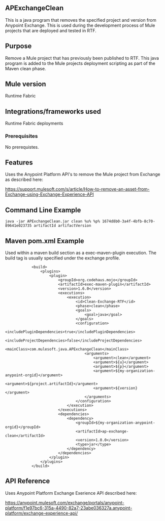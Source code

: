 ## APExchangeClean
This is a java program that removes the specified project and version from Anypoint Exchange. This is used during the development process of Mule projects that are deployed and tested in RTF.

## Purpose
Remove a Mule project that has previously been published to RTF. This java program is added to the Mule projects deployment scripting as part of the Maven clean phase.

## Mule version
Runtime Fabric

## Integrations/frameworks used
Runtime Fabric deployments

### Prerequisites
No prerequistes.

## Features
Uses the Anypoint Platform API's to remove the Mule project from Exchange as described here:

https://support.mulesoft.com/s/article/How-to-remove-an-asset-from-Exchange-using-Exchange-Experience-API

## Command Line Example

```
java -jar APExchangeClean.jar clean %u% %p% 1674d8b0-3a4f-4bfb-8c70-89641e023735 artifactId artifactVersion
```

## Maven pom.xml Example

Used within a maven build section as a exec-maven-plugin execution. The build tag is usually specified under the exchange profile.

```
			<build>
				<plugins>
					<plugin>
						<groupId>org.codehaus.mojo</groupId>
						<artifactId>exec-maven-plugin</artifactId>
						<version>1.6.0</version>
						<executions>
							<execution>
								<id>Clean-Exchange-RTF</id>
								<phase>clean</phase>
								<goals>
									<goal>java</goal>
								</goals>
								<configuration>
									<includePluginDependencies>true</includePluginDependencies>
									<includeProjectDependencies>false</includeProjectDependencies>
									<mainClass>com.mulesoft.java.APExchangeClean</mainClass>
									<arguments>
										<argument>clean</argument>
										<argument>${u}</argument>
										<argument>${p}</argument>
										<argument>${my-organization-anypoint-orgid}</argument>
										<argument>${project.artifactId}</argument>
										<argument>${version}</argument>
									</arguments>
								</configuration>
							</execution>
						</executions>
						<dependencies>
							<dependency>
								<groupId>${my-organization-anypoint-orgid}</groupId>
								<artifactId>ap-exchange-clean</artifactId>
								<version>1.0.0</version>
								<type>jar</type>
							</dependency>
						</dependencies>
					</plugin>
				</plugins>
			</build>

``` 

## API Reference
Uses Anypoint Platform Exchange Exerience API described here:

https://anypoint.mulesoft.com/exchange/portals/anypoint-platform/f1e97bc6-315a-4490-82a7-23abe036327a.anypoint-platform/exchange-experience-api/

